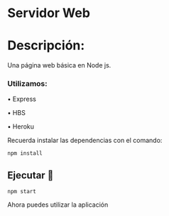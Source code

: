 # Servidor Web
# Descripción:

Una página web básica en Node js.

### Utilizamos:

• Express

• HBS

• Heroku

Recuerda instalar las dependencias con el comando:

```
npm install
```

## Ejecutar 🚀 

```
npm start
```

Ahora puedes utilizar la aplicación 
